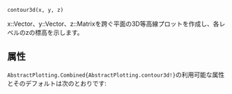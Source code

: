 ```
contour3d(x, y, z)
```

x::Vector、y::Vector、z::Matrixを跨ぐ平面の3D等高線プロットを作成し、各レベルのzの標高を示します。

## 属性

`AbstractPlotting.Combined{AbstractPlotting.contour3d!}`の利用可能な属性とそのデフォルトは次のとおりです: 

```

```
